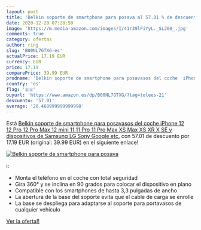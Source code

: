 ```yaml
---
layout: post
title: 'Belkin soporte de smartphone para posava al 57.01 % de descuento'
date: 2020-12-20 07:28:50
image: 'https://m.media-amazon.com/images/I/41r39lFiYyL._SL200_.jpg'
comments: true
category: ofertas
author: ring
slug: 'B00NL7GTXG-es'
actualPrice: 17.19 EUR
currency: EUR
price: 17.19
comparePrice: 39.99 EUR
prodname: 'Belkin soporte de smartphone para posavasos del coche  iPhone 12  12 Pro  12 Pro Max  12 mini  11  11 Pro  11 Pro Max  XS Max  XS  XR  X  SE y dispositivos de Samsung  LG  Sony  Google  etc.'
country: 'es'
flag: '🇪🇸'
buyurl: 'https://www.amazon.es/dp/B00NL7GTXG/?tag=tolees-21'
descuento: '57.01'
average: '20.468999999999998'
---
```


Está [Belkin soporte de smartphone para posavasos del coche  iPhone 12  12 Pro  12 Pro Max  12 mini  11  11 Pro  11 Pro Max  XS Max  XS  XR  X  SE y dispositivos de Samsung  LG  Sony  Google  etc.](https://www.amazon.es/dp/B00NL7GTXG/?tag=tolees-21) con 57.01 de descuento por 17.19 EUR (original: 39.99 EUR) en el siguiente enlace!

[![Belkin soporte de smartphone para posava](https://m.media-amazon.com/images/I/41r39lFiYyL._SL200_.jpg)](https://www.amazon.es/dp/B00NL7GTXG/?tag=tolees-21)

ℹ️:

- Monta el teléfono en el coche con total seguridad
- Gira 360° y se inclina en 90 grados para colocar el dispositivo en plano
- Compatible con los smartphones de hasta 3,3 pulgadas de ancho
- La abertura de la base del soporte evita que el cable de carga se enrolle
- La base se despliega para adaptarse al soporte para portavasos de cualquier vehículo

[Ver la oferta!!](https://www.amazon.es/dp/B00NL7GTXG/?tag=tolees-21)
